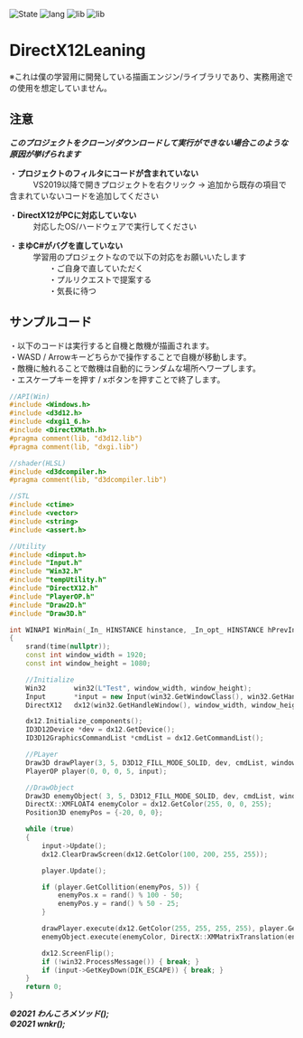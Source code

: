 ![State](https://img.shields.io/badge/State-In%20progress-brightgreen?style=flat-square)
![lang](https://img.shields.io/badge/Language-C%2B%2B%2FHLSL-blue?style=flat-square)
![lib](https://img.shields.io/badge/Type-Desktop-blue?style=flat-square)
![lib](https://img.shields.io/badge/Lib-DirectX12%2FDirectXTex-%236658A6?style=flat-square)
# DirectX12Leaning
※これは僕の学習用に開発している描画エンジン/ライブラリであり、実務用途での使用を想定していません。

## 注意
***このプロジェクトをクローン/ダウンロードして実行ができない場合このような原因が挙げられます***  

・**プロジェクトのフィルタにコードが含まれていない**  
　　　VS2019以降で開きプロジェクトを右クリック -> 追加から既存の項目で含まれていないコードを追加してください    
   
・**DirectX12がPCに対応していない**  
　　　対応したOS/ハードウェアで実行してください  

・**まゆC#がバグを直していない**   
　　　学習用のプロジェクトなので以下の対応をお願いいたします  
　　　　　・ご自身で直していただく  
　　　　　・プルリクエストで提案する  
　　　　　・気長に待つ  

## サンプルコード  
・以下のコードは実行すると自機と敵機が描画されます。  
・WASD / Arrowキーどちらかで操作することで自機が移動します。  
・敵機に触れることで敵機は自動的にランダムな場所へワープします。  
・エスケープキーを押す / xボタンを押すことで終了します。
```cpp
//API(Win)
#include <Windows.h>
#include <d3d12.h>
#include <dxgi1_6.h>
#include <DirectXMath.h>
#pragma comment(lib, "d3d12.lib")
#pragma comment(lib, "dxgi.lib")

//shader(HLSL)
#include <d3dcompiler.h>
#pragma comment(lib, "d3dcompiler.lib")

//STL
#include <ctime>
#include <vector>
#include <string>
#include <assert.h>

//Utility
#include <dinput.h>
#include "Input.h"
#include "Win32.h"
#include "tempUtility.h"
#include "DirectX12.h"
#include "PlayerOP.h"
#include "Draw2D.h"
#include "Draw3D.h"

int WINAPI WinMain(_In_ HINSTANCE hinstance, _In_opt_ HINSTANCE hPrevInstance, _In_ LPSTR lpCmdLine, _In_ int nShowCmd) 
{
	srand(time(nullptr));
	const int window_width = 1920;
	const int window_height = 1080;

	//Initialize
	Win32		win32(L"Test", window_width, window_height);
	Input		*input = new Input(win32.GetWindowClass(), win32.GetHandleWindow());
	DirectX12	dx12(win32.GetHandleWindow(), window_width, window_height);

	dx12.Initialize_components();
	ID3D12Device *dev = dx12.GetDevice();
	ID3D12GraphicsCommandList *cmdList = dx12.GetCommandList();

	//PLayer
	Draw3D drawPlayer(3, 5, D3D12_FILL_MODE_SOLID, dev, cmdList, window_width, window_height);
	PlayerOP player(0, 0, 0, 5, input);

	//DrawObject
	Draw3D enemyObject( 3, 5, D3D12_FILL_MODE_SOLID, dev, cmdList, window_width, window_height);
	DirectX::XMFLOAT4 enemyColor = dx12.GetColor(255, 0, 0, 255);
	Position3D enemyPos = {-20, 0, 0};

	while (true)
	{
		input->Update();
		dx12.ClearDrawScreen(dx12.GetColor(100, 200, 255, 255));

		player.Update();

		if (player.GetCollition(enemyPos, 5)) {
			enemyPos.x = rand() % 100 - 50;
			enemyPos.y = rand() % 50 - 25;
		}

		drawPlayer.execute(dx12.GetColor(255, 255, 255, 255), player.GetPlayerPositionMatrix());
		enemyObject.execute(enemyColor, DirectX::XMMatrixTranslation(enemyPos.x, enemyPos.y, enemyPos.z));

		dx12.ScreenFlip();
		if (!win32.ProcessMessage()) { break; }
		if (input->GetKeyDown(DIK_ESCAPE)) { break; }
	}
	return 0;
}
```  
***©2021 わんころメソッド();  
©2021 wnkr();*** 
